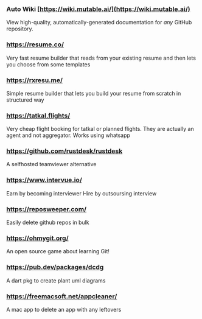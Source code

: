 ### Auto Wiki [https://wiki.mutable.ai/](https://wiki.mutable.ai/)

View high-quality, automatically-generated documentation for *any* GitHub repository.

### https://resume.co/

Very fast resume builder that reads from your existing resume and  then lets you choose from some templates

### https://rxresu.me/

Simple resume builder that lets you build your resume from scratch in structured way

### https://tatkal.flights/
Very cheap flight booking for tatkal or planned flights. They are actually an agent and not aggregator.
Works using whatsapp

### https://github.com/rustdesk/rustdesk

A selfhosted teamviewer alternative

### https://www.intervue.io/

Earn by becoming interviewer
Hire by outsoursing interview

### https://reposweeper.com/

Easily delete github repos in bulk

### https://ohmygit.org/

An open source game about learning Git!

### https://pub.dev/packages/dcdg

A dart pkg to create plant uml diagrams 


### https://freemacsoft.net/appcleaner/

A mac app to delete an app with any leftovers